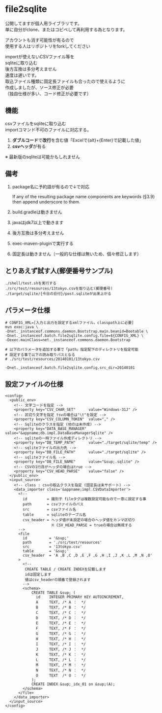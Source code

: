 file2sqlite
======================

公開してますが個人用ライブラリです。  
単に自分がclone、またはコピペして再利用する為となります。  

アカウントも消す可能性が有るので  
使用する人はリポジトリをforkしてください  

importが使えないCSVファイル等を    
sqliteに取り込む   
後方互換は多分考えません  
速度は遅いです。  
取込ファイル種類に固定長ファイルも合ったので使えるように  
作成しましたが、ソース修正が必要  
（独自仕様が多い、コード修正が必要です）  

機能
------
csvファイルをsqliteに取り込む  
importコマンド不可のファイルに対応する。  

1. **ダブルコード**で**改行**を含む値「Excelで{alt}+{Enter}で記載した値」  
2. **csvヘッダ**が有る

※ 最新版のsqliteは可能かもしれません

備考
------
1. package名に予約語が有るので↓で対応

    If any of the resulting package name components are keywords (§3.9) then append underscore to them.
2. build.gradleは動きません
3. javaはjdk7以上で動きます
4. 後方互換は多分考えません
5. exec-maven-pluginで実行する
6. 固定長は動きません（一般的な仕様は無いため、個々修正します）

とりあえず試す人(郵便番号サンプル)
------
    ./shell/test.shを実行する
    ./src/test/resources/13tokyo.csvを取り込む(郵便番号)
    ./target/sqlite/{今日の日付}/post.sqliteが出来上がる

パラメータ仕様
------
    # CONFIG_XML=[入力と出力を設定するxmlファイル。classpath上に必要]
    mvn exec:java \
    -Dnet._instanceof.commons.daemon.Bootstrap.main.beanid=Bootable \
    -Dnet._instanceof.batch.file2sqlite.config.file=${CONFIG_XML} \
    -Dexec.mainClass=net._instanceof.commons.daemon.Bootstrap

    # 以下のパラメータを追加する事で「path」指定配下のディレクトリを指定可能
    # 設定する事で以下の読み取りパスとなる
    # ./src/test/resources/20140101/13tokyo.csv

    -Dnet._instanceof.batch.file2sqlite.config.src_dir=20140101

設定ファイルの仕様
------
    <config>
      <public_env>
        <!-- 文字コードを指定 -->
        <property key="CSV_CHAR_SET"      value="Windows-31J" />
        <!-- 区切り文字を指定 tsvの場合は"\t"を設定 -->
        <property key="CSV_COLUMN_TOKEN"  value="," />
        <!-- Sqliteのクラスを指定 (他のは未作成) -->
        <property key="DATA_BASE_MANAGER" value="&appname;db.impl.DataBaseManagerSqlite" />
        <!-- sqliteの一時ファイル作成ディレクトリ -->
        <property key="DB_TEMP_PATH"      value="./target/sqlite/temp" />
        <!-- sqliteファイルの出力先 -->
        <property key="DB_FILE_PATH"      value="./target/sqlite" />
        <!-- sqliteファイル名 -->
        <property key="DB_FILE_NAME"      value="&sup;.sqlite" />
        <!-- CSVの1行目がヘッダの場合はtrue -->
        <property key="CSV_HEAD_PARSE"    value="false" />
      </public_env>
      <input_source>
        <!-- class : csvの取込クラスを指定 (固定長は未サポート) -->
        <data_importer class='&appname;impl.CSVDataImporter'>
          <!--
            id         = 識別子 fileタグは複数設定可能なので一意に設定する事
            path       = csvファイルのパス
            src        = csvファイル名
            table      = sqliteのテーブル名
            csv_header = ヘッダ値が未設定の場合のヘッダ値をカンマ区切り
                         ※ CSV_HEAD_PARSE = trueの場合は無視する
          -->
          <file
            id          = '&sup;'
            path        = './src/test/resources'
            src         = '13tokyo.csv'
            table       = '&sup;'
            csv_header  = 'A ,B ,C ,D ,E ,F ,G ,H ,I ,J ,K ,L ,M ,N ,O'
          >
            <!--
             CREATE TABLE / CREATE INDEXを記載します
             idは固定します
             値はcsv_headerの順番で登録されます
            -->
            <schema>
                CREATE TABLE &sup; (
                  id    INTEGER PRIMARY KEY AUTOINCREMENT,
                  A     TEXT, /* A ：  */
                  B     TEXT, /* B ：  */
                  C     TEXT, /* C ：  */
                  D     TEXT, /* D ：  */
                  E     TEXT, /* E ：  */
                  F     TEXT, /* F ：  */
                  G     TEXT, /* G ：  */
                  H     TEXT, /* H ：  */
                  I     TEXT, /* I ：  */
                  J     TEXT, /* J ：  */
                  K     TEXT, /* K ：  */
                  L     TEXT, /* L ：  */
                  M     TEXT, /* M ：  */
                  N     TEXT, /* N ：  */
                  O     TEXT  /* O ：  */
                );
                CREATE INDEX &sup;_idx_01 on &sup;(A);
            </schema>
          </file>
        </data_importer>
      </input_source>
    </config>
